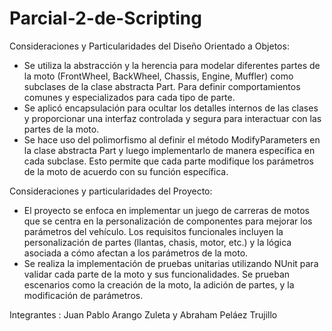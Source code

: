 # Parcial-2-de-Scripting

Consideraciones y Particularidades del Diseño Orientado a Objetos:

- Se utiliza la abstracción y la herencia para modelar diferentes partes de la moto (FrontWheel, BackWheel, Chassis, Engine, Muffler) como subclases de la clase abstracta Part. Para definir comportamientos comunes y especializados para cada tipo de parte.
- Se aplicó encapsulación para ocultar los detalles internos de las clases y proporcionar una interfaz controlada y segura para interactuar con las partes de la moto.
- Se hace uso del polimorfismo al definir el método ModifyParameters en la clase abstracta Part y luego implementarlo de manera específica en cada subclase. Esto permite que cada parte modifique los parámetros de la moto de acuerdo con su función específica.

Consideraciones y particularidades del Proyecto:

- El proyecto se enfoca en implementar un juego de carreras de motos que se centra en la personalización de componentes para mejorar los parámetros del vehículo. Los requisitos funcionales incluyen la personalización de partes (llantas, chasis, motor, etc.) y la lógica asociada a cómo afectan a los parámetros de la moto.
- Se realiza la implementación de pruebas unitarias utilizando NUnit para validar cada parte de la moto y sus funcionalidades. Se prueban escenarios como la creación de la moto, la adición de partes, y la modificación de parámetros.

Integrantes :
Juan Pablo Arango Zuleta y Abraham Peláez Trujillo 
